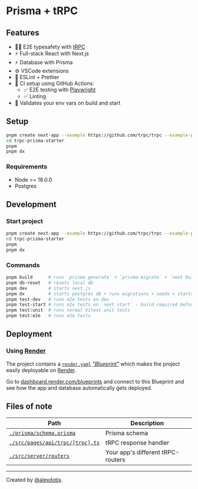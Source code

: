# Prisma + tRPC

## Features

- 🧙‍♂️ E2E typesafety with [tRPC](https://trpc.io)
- ⚡ Full-stack React with Next.js
- ⚡ Database with Prisma
- ⚙️ VSCode extensions
- 🎨 ESLint + Prettier
- 💚 CI setup using GitHub Actions:
  - ✅ E2E testing with [Playwright](https://playwright.dev/)
  - ✅ Linting
- 🔐 Validates your env vars on build and start

## Setup

```bash
pnpm create next-app --example https://github.com/trpc/trpc --example-path examples/next-prisma-starter trpc-prisma-starter
cd trpc-prisma-starter
pnpm
pnpm dx
```

### Requirements

- Node >= 18.0.0
- Postgres

## Development

### Start project

```bash
pnpm create next-app --example https://github.com/trpc/trpc --example-path examples/next-prisma-starter trpc-prisma-starter
cd trpc-prisma-starter
pnpm
pnpm dx
```

### Commands

```bash
pnpm build      # runs `prisma generate` + `prisma migrate` + `next build`
pnpm db-reset   # resets local db
pnpm dev        # starts next.js
pnpm dx         # starts postgres db + runs migrations + seeds + starts next.js
pnpm test-dev   # runs e2e tests on dev
pnpm test-start # runs e2e tests on `next start` - build required before
pnpm test:unit  # runs normal Vitest unit tests
pnpm test:e2e   # runs e2e tests
```

## Deployment

### Using [Render](https://render.com/)

The project contains a [`render.yaml`](./render.yaml) [_"Blueprint"_](https://render.com/docs/blueprint-spec) which makes the project easily deployable on [Render](https://render.com/).

Go to [dashboard.render.com/blueprints](https://dashboard.render.com/blueprints) and connect to this Blueprint and see how the app and database automatically gets deployed.

## Files of note

<table>
  <thead>
    <tr>
      <th>Path</th>
      <th>Description</th>
    </tr>
  </thead>
  <tbody>
    <tr>
      <td><a href="./prisma/schema.prisma"><code>./prisma/schema.prisma</code></a></td>
      <td>Prisma schema</td>
    </tr>
    <tr>
      <td><a href="./src/pages/api/trpc/[trpc].ts"><code>./src/pages/api/trpc/[trpc].ts</code></a></td>
      <td>tRPC response handler</td>
    </tr>
    <tr>
      <td><a href="./src/server/routers"><code>./src/server/routers</code></a></td>
      <td>Your app's different tRPC-routers</td>
    </tr>
  </tbody>
</table>

---

Created by [@alexdotjs](https://twitter.com/alexdotjs).
